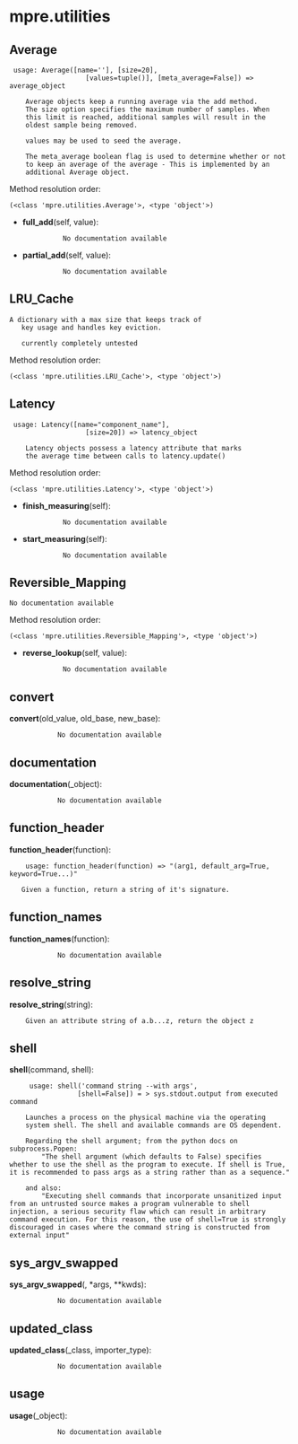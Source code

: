 mpre.utilities
==============



Average
--------------

	 usage: Average([name=''], [size=20], 
                       [values=tuple()], [meta_average=False]) => average_object
                       
        Average objects keep a running average via the add method.
        The size option specifies the maximum number of samples. When
        this limit is reached, additional samples will result in the
        oldest sample being removed.
        
        values may be used to seed the average.
        
        The meta_average boolean flag is used to determine whether or not
        to keep an average of the average - This is implemented by an
        additional Average object.


Method resolution order: 

	(<class 'mpre.utilities.Average'>, <type 'object'>)

- **full_add**(self, value):

				No documentation available


- **partial_add**(self, value):

				No documentation available


LRU_Cache
--------------

	A dictionary with a max size that keeps track of
       key usage and handles key eviction. 
       
       currently completely untested


Method resolution order: 

	(<class 'mpre.utilities.LRU_Cache'>, <type 'object'>)

Latency
--------------

	 usage: Latency([name="component_name"], 
                       [size=20]) => latency_object
                       
        Latency objects possess a latency attribute that marks
        the average time between calls to latency.update()


Method resolution order: 

	(<class 'mpre.utilities.Latency'>, <type 'object'>)

- **finish_measuring**(self):

				No documentation available


- **start_measuring**(self):

				No documentation available


Reversible_Mapping
--------------

	No documentation available


Method resolution order: 

	(<class 'mpre.utilities.Reversible_Mapping'>, <type 'object'>)

- **reverse_lookup**(self, value):

				No documentation available


convert
--------------

**convert**(old_value, old_base, new_base):

				No documentation available


documentation
--------------

**documentation**(_object):

				No documentation available


function_header
--------------

**function_header**(function):

		usage: function_header(function) => "(arg1, default_arg=True, keyword=True...)"
    
       Given a function, return a string of it's signature.


function_names
--------------

**function_names**(function):

				No documentation available


resolve_string
--------------

**resolve_string**(string):

		Given an attribute string of a.b...z, return the object z


shell
--------------

**shell**(command, shell):

		 usage: shell('command string --with args', 
                     [shell=False]) = > sys.stdout.output from executed command
                    
        Launches a process on the physical machine via the operating 
        system shell. The shell and available commands are OS dependent.
        
        Regarding the shell argument; from the python docs on subprocess.Popen:
            "The shell argument (which defaults to False) specifies whether to use the shell as the program to execute. If shell is True, it is recommended to pass args as a string rather than as a sequence."
            
        and also:        
            "Executing shell commands that incorporate unsanitized input from an untrusted source makes a program vulnerable to shell injection, a serious security flaw which can result in arbitrary command execution. For this reason, the use of shell=True is strongly discouraged in cases where the command string is constructed from external input" 


sys_argv_swapped
--------------

**sys_argv_swapped**(, *args, **kwds):

				No documentation available


updated_class
--------------

**updated_class**(_class, importer_type):

				No documentation available


usage
--------------

**usage**(_object):

				No documentation available

